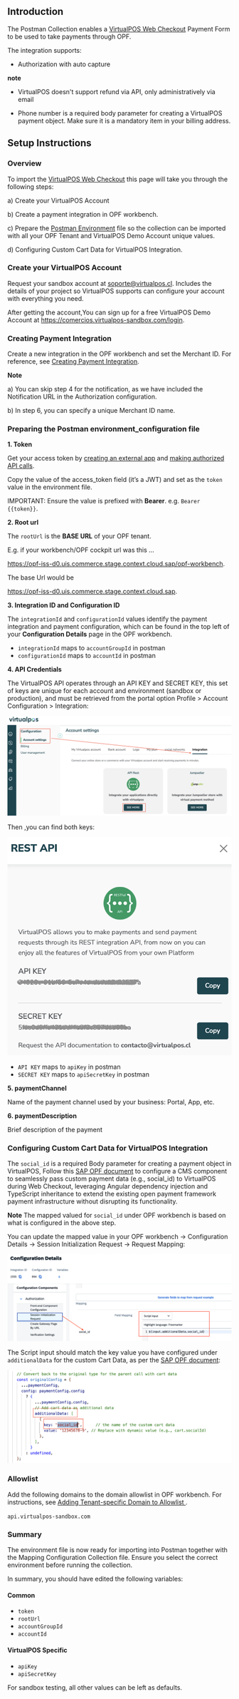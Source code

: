 ## Introduction

The Postman Collection enables a [VirtualPOS Web Checkout](https://virtualpos.readme.io/reference/introducción) Payment Form to be used to take payments through OPF. 

The integration supports:

* Authorization with auto capture

**note**

* VirtualPOS doesn't support refund via API, only administratively via email

* Phone number is a required body parameter for creating a VirtualPOS payment object. Make sure it is a mandatory item in your billing address.



## Setup Instructions

### Overview
To import the [VirtualPOS Web Checkout](mapping_configuration.json) this page will take you through the following steps:

a) Create your VirtualPOS Account

b) Create a payment integration in OPF workbench.

c) Prepare the [Postman Environment](environment_configuration.json) file so the collection can be imported with all your OPF Tenant and VirtualPOS Demo Account unique values. 

d) Configuring Custom Cart Data for VirtualPOS Integration.

### Create your VirtualPOS Account

Request your sandbox account at soporte@virtualpos.cl. Includes the details of your project so VirtualPOS supports can configure your account with everything you need.

After getting the account,You can sign up for a free VirtualPOS Demo Account at https://comercios.virtualpos-sandbox.com/login.



### Creating Payment Integration
Create a new integration in the OPF workbench and set the Merchant ID. For reference, see [Creating Payment Integration](https://help.sap.com/docs/OPEN_PAYMENT_FRAMEWORK/3580ff1b17144b8780c055bbb7c2bed3/20a64f954df1425391757759011e7e6b.html).

**Note**

a) You can skip step 4 for the notification, as we have included the Notification URL in the Authorization configuration.

b) In step 6, you can specify a unique Merchant ID name.


### Preparing the Postman environment_configuration file

**1. Token**

Get your access token by [creating an external app](https://help.sap.com/docs/OPEN_PAYMENT_FRAMEWORK/8ccca5bb539a49258e924b467ee4e1c2/d927d21974fe4b368e063f72733bf0fe.html) and [making authorized API calls](https://help.sap.com/docs/OPEN_PAYMENT_FRAMEWORK/8ccca5bb539a49258e924b467ee4e1c2/40c792e66e2942209dc853a43533d78d.html).

Copy the value of the access_token field (it’s a JWT) and set as the ``token`` value in the environment file.

IMPORTANT: Ensure the value is prefixed with **Bearer**. e.g. ``Bearer {{token}}``.

**2. Root url**

The ``rootUrl`` is the **BASE URL** of your OPF tenant.

E.g. if your workbench/OPF cockpit url was this …

<https://opf-iss-d0.uis.commerce.stage.context.cloud.sap/opf-workbench>.

The base Url would be

https://opf-iss-d0.uis.commerce.stage.context.cloud.sap.


**3. Integration ID and Configuration ID**

The ``integrationId`` and ``configurationId`` values identify the payment integration and payment configuration, which can be found in the top left of your **Configuration Details** page in the OPF workbench.

* ``integrationId`` maps to ``accountGroupId`` in postman
* ``configurationId`` maps to ``accountId`` in postman

**4. API Credentials**

The VirtualPOS API operates through an API KEY and SECRET KEY, this set of keys are unique for each account and environment (sandbox or production),
and must be retrieved from the portal option Profile > Account Configuration > Integration:

![](images/APIKeys_1.png)

Then ,you can find both keys:

![](images/APIKeys_2.png)

* ``API KEY`` maps to ``apiKey`` in postman
* ``SECRET KEY`` maps to ``apiSecretKey`` in postman

**5. paymentChannel**

Name of the payment channel used by your business: Portal, App, etc.

**6. paymentDescription**

Brief description of the payment


### Configuring Custom Cart Data for VirtualPOS Integration

The ``social_id`` is a required Body parameter for creating a payment object in VirtualPOS, Follow this [SAP OPF document](https://help.sap.com/docs/OPEN_PAYMENT_FRAMEWORK/8ccca5bb539a49258e924b467ee4e1c2/f49f89c6348742f997858cca1dcf9aa1.html) 
to configure a CMS component to seamlessly pass custom payment data (e.g., social_id) to VirtualPOS during Web Checkout, leveraging Angular dependency injection and TypeScript inheritance to extend the existing open payment framework payment infrastructure without disrupting its functionality.

**Note**
The mapped valued for ``social_id`` under OPF workbench is based on what is configured in the above step.

You can update the mapped value in your OPF workbench -> Configuration Details -> Session Initialization Request -> Request Mapping:

![](images/mapped_social_id.png)

The Script input should match the key value you have configured under ``additionalData`` for the custom Cart Data, as per the  [SAP OPF document](https://help.sap.com/docs/OPEN_PAYMENT_FRAMEWORK/8ccca5bb539a49258e924b467ee4e1c2/f49f89c6348742f997858cca1dcf9aa1.html):

![](images/custom_cart_data.png)


### Allowlist
Add the following domains to the domain allowlist in OPF workbench. For instructions, see [Adding Tenant-specific Domain to Allowlist
](https://help.sap.com/docs/OPEN_PAYMENT_FRAMEWORK/3580ff1b17144b8780c055bbb7c2bed3/a6836485b4494cfaad4033b4ee7a9c64.html).

``api.virtualpos-sandbox.com``


### Summary

The environment file is now ready for importing into Postman together with the Mapping Configuration Collection file. Ensure you select the correct environment before running the collection.

In summary, you should have edited the following variables: 

#### Common
- ``token``
- ``rootUrl``
- ``accountGroupId``
- ``accountId``

#### VirtualPOS Specific
- ``apiKey``
- ``apiSecretKey``
  
For sandbox testing, all other values can be left as defaults.  

